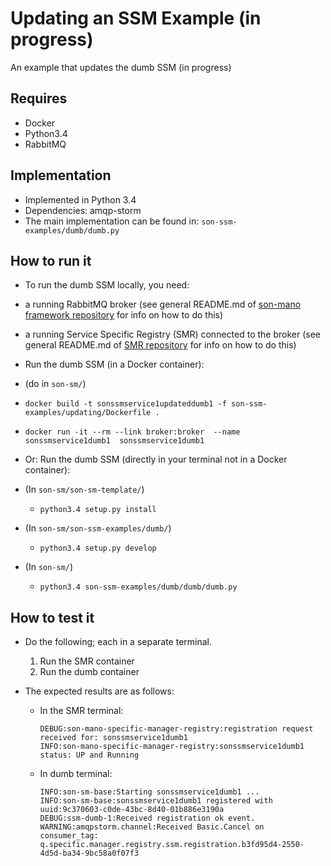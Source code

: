 # Updating an SSM Example (in progress)
An example that updates the dumb SSM (in progress)
## Requires
* Docker
* Python3.4
* RabbitMQ

## Implementation
* Implemented in Python 3.4
* Dependencies: amqp-storm
* The main implementation can be found in: `son-ssm-examples/dumb/dumb.py`

## How to run it

* To run the dumb SSM locally, you need:
 * a running RabbitMQ broker (see general README.md of [son-mano framework repository](https://github.com/sonata-nfv/son-mano-framework) for info on how to do this)
 * a running Service Specific Registry (SMR) connected to the broker (see general README.md of [SMR repository](https://github.com/sonata-nfv/son-mano-framework) for info on how to do this)

* Run the dumb SSM (in a Docker container):
 * (do in `son-sm/`)
 * `docker build -t sonssmservice1updateddumb1 -f son-ssm-examples/updating/Dockerfile .`
 * `docker run -it --rm --link broker:broker  --name sonssmservice1dumb1  sonssmservice1dumb1`

* Or: Run the dumb SSM (directly in your terminal not in a Docker container):
 * (In `son-sm/son-sm-template/`)
    * `python3.4 setup.py install`
 * (In `son-sm/son-ssm-examples/dumb/`)
    * `python3.4 setup.py develop`
 * (In `son-sm/`)
    * `python3.4 son-ssm-examples/dumb/dumb/dumb.py`

## How to test it
* Do the following; each in a separate terminal.
    1. Run the SMR container
    2. Run the dumb container

* The expected results are as follows:

    * In the SMR terminal:

        ```
        DEBUG:son-mano-specific-manager-registry:registration request received for: sonssmservice1dumb1
        INFO:son-mano-specific-manager-registry:sonssmservice1dumb1 status: UP and Running
        ```

    * In dumb terminal:

         ```
         INFO:son-sm-base:Starting sonssmservice1dumb1 ...
         INFO:son-sm-base:sonssmservice1dumb1 registered with uuid:9c370603-c0de-43bc-8d40-01b886e3190a
         DEBUG:ssm-dumb-1:Received registration ok event.
         WARNING:amqpstorm.channel:Received Basic.Cancel on consumer_tag: q.specific.manager.registry.ssm.registration.b3fd95d4-2550-4d5d-ba34-9bc58a0f07f3
         ```
